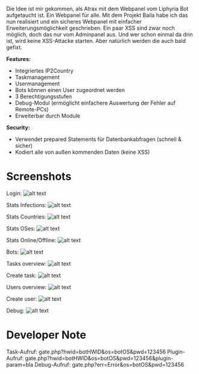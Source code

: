 Die Idee ist mir gekommen, als Atrax mit dem Webpanel vom Liphyria Bot aufgetaucht ist. Ein Webpanel für alle.
Mit dem Projekt Baila habe ich das nun realisiert und ein sicheres Webpanel mit einfacher Erweiterungsmöglichkeit geschrieben. Ein paar XSS sind zwar noch möglich, doch das nur vom Adminpanel aus. Und wer schon einmal da drin ist, wird keine XSS-Attacke starten. Aber natürlich werden die auch bald gefixt.

**Features:**
- Integriertes IP2Country
- Taskmanagement
- Usermanagement
- Bots können einen User zugeordnet werden
- 3 Berechtigungsstufen
- Debug-Modul (ermöglicht einfachere Auswertung der Fehler auf Remote-PCs)
- Erweiterbar durch Module

**Security:**
- Verwendet prepared Statements für Datenbankabfragen (schnell & sicher)
- Kodiert alle von außen kommenden Daten (keine XSS)


# Screenshots
Login:
![alt text](https://github.com/IRET0x00/Baila/raw/master/screens/login.PNG "Login")


Stats Infections:
![alt text](https://github.com/IRET0x00/Baila/raw/master/screens/stats1.PNG "Stats Infections")


Stats Countries:
![alt text](https://github.com/IRET0x00/Baila/raw/master/screens/stats2.PNG "Stats Countries")


Stats OSes:
![alt text](https://github.com/IRET0x00/Baila/raw/master/screens/stats3.PNG "Stats OSes")


Stats Online/Offline:
![alt text](https://github.com/IRET0x00/Baila/raw/master/screens/stats4.PNG "Stats Online/Offline")


Bots:
![alt text](https://github.com/IRET0x00/Baila/raw/master/screens/bots.PNG "Bots")


Tasks overview:
![alt text](https://github.com/IRET0x00/Baila/raw/master/screens/tasks1.PNG "Tasks overview")


Create task:
![alt text](https://github.com/IRET0x00/Baila/raw/master/screens/tasks2.PNG "Create task")


Users overview:
![alt text](https://github.com/IRET0x00/Baila/raw/master/screens/users1.PNG "Users overview")


Create user:
![alt text](https://github.com/IRET0x00/Baila/raw/master/screens/users2.PNG "Create user")


Debug:
![alt text](https://github.com/IRET0x00/Baila/raw/master/screens/debug.PNG "Debug")



# Developer Note

Task-Aufruf: gate.php?hwid=botHWID&os=botOS&pwd=123456
Plugin-Aufruf: gate.php?hwid=botHWID&os=botOS&pwd=123456&plugin-param=bla
Debug-Aufruf: gate.php?err=Error&os=botOS&pwd=123456